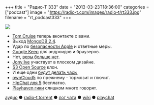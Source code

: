 +++
title = "Радио-Т 333"
date = "2013-03-23T18:36:00"
categories = ["podcast"]
image = "https://radio-t.com/images/radio-t/rt333.jpg"
filename = "rt_podcast333"
+++

![](https://radio-t.com/images/radio-t/rt333.jpg)

* [Tom Cruise](http://www.eonline.com/news/400660/tom-cruise-joins-russian-social-networking-site-thanks-fans-for-warm-welcome) теперь вконтакте с вами.
* Выход [MongoDB 2.4](http://css.dzone.com/articles/mongodb-24-out?buffer_share=fb004).
* Удар по [безопасности Apple](http://readwrite.com/2013/03/22/apples-two-step-verification-gaping-security-flaw) и ответные меры.
* [Google Keep](http://techcrunch.com/2013/03/20/googles-keep-note-taking-web-and-android-app-gets-its-official-public-launch/) для андроидов и браузеров.
* Нет, [веры больше нет](http://gigaom.com/2013/03/20/sorry-google-you-can-keep-it-to-yourself/).
* [Jony Ive](http://techcrunch.com/2013/03/21/apple-jony-ive-ios-design-interface/) участвует в плоском дизайне.
* [S3 Open Source](http://www.wired.com/wiredenterprise/2013/03/riakcs-open-source/) клон.
* И еще одни [будут делать часы](http://techcrunch.com/2013/03/22/google-rumored-to-be-making-a-smartwatch-too/)
* [ownCloud5](http://cloudcomputing.sys-con.com/node/2590107) по прежнему - тормозит и глючит.
* [HipChat для 5](http://blog.hipchat.com/2013/03/21/hipchat-now-free-for-teams-of-5-users-or-fewer/) бесплатно.
* [Playhaven гики](http://venturebeat.com/2013/03/20/playhaven-developer-fired-for-making-sexual-jokes-after-sendgrids-developer-evangelist-outs-hi) слишком много говорят.

[аудио](http://cdn.radio-t.com/rt_podcast333.mp3) ● [radio-t.torrent](http://cdn.radio-t.com/torrents/rt_podcast333.mp3.torrent) ● [лог чата](http://chat.radio-t.com/logs/radio-t-333.html) ● [wiki](http://wiki.radio-t.com/%D0%92%D1%8B%D0%BF%D1%83%D1%81%D0%BA_333) ● [playchat](http://playchat.radio-t.com/?vol=333)<audio src="http://cdn.radio-t.com/rt_podcast333.mp3" preload="none"></audio>